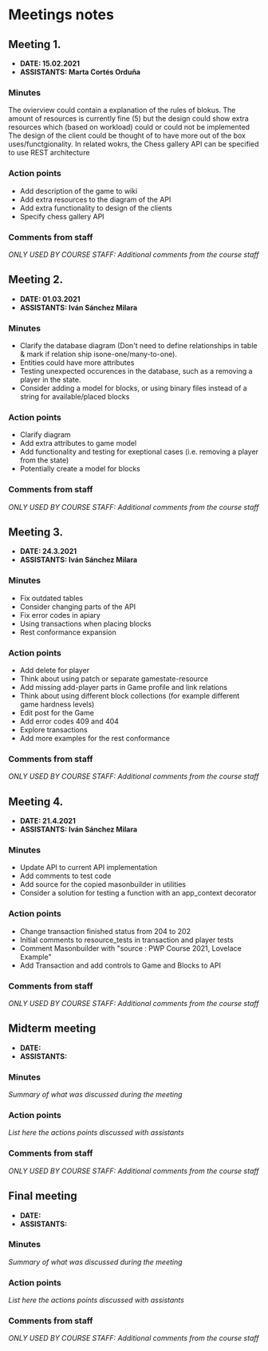 # Meetings notes

## Meeting 1.
* **DATE: 15.02.2021**
* **ASSISTANTS: Marta Cortés Orduña**

### Minutes
The ovierview could contain a explanation of the rules of blokus.
The amount of resources is currently fine (5) but the design could show extra resources which (based on workload) could or could not be implemented
The design of the client could be thought of to have more out of the box uses/functgionality.
In related wokrs, the Chess gallery API can be specified to use REST architecture

### Action points
* Add description of the game to wiki
* Add extra resources to the diagram of the API
* Add extra functionality to design of the clients
* Specify chess gallery API


### Comments from staff
*ONLY USED BY COURSE STAFF: Additional comments from the course staff*

## Meeting 2.
* **DATE: 01.03.2021**
* **ASSISTANTS: Iván Sánchez Milara**

### Minutes
- Clarify the database diagram (Don't need to define relationships in table & mark  if relation ship isone-one/many-to-one).
- Entities could have more attributes
- Testing unexpected occurences in the database, such as a removing a player in the state.
- Consider adding a model for blocks, or using binary files instead of a string for available/placed blocks

### Action points
- Clarify diagram
- Add extra attributes to game model
- Add functionality and testing for exeptional cases (i.e. removing a player from the state)
- Potentially create a model for blocks 


### Comments from staff
*ONLY USED BY COURSE STAFF: Additional comments from the course staff*

## Meeting 3.
* **DATE: 24.3.2021**
* **ASSISTANTS: Iván Sánchez Milara**

### Minutes
 - Fix outdated tables
 - Consider changing parts of the API
 - Fix error codes in apiary
 - Using transactions when placing blocks
 - Rest conformance expansion

### Action points
- Add delete for player
- Think about using patch or separate gamestate-resource
- Add missing add-player parts in Game profile and link relations
- Think about using different block collections (for example different game hardness levels)
- Edit post for the Game
- Add error codes 409 and 404
- Explore transactions
- Add more  examples for the rest conformance


### Comments from staff
*ONLY USED BY COURSE STAFF: Additional comments from the course staff*

## Meeting 4.
* **DATE: 21.4.2021**
* **ASSISTANTS: Iván Sánchez Milara**


### Minutes
- Update API to current API implementation
- Add comments to test code
- Add source for the copied masonbuilder in utilities
- Consider a solution for testing a function with an app_context decorator


### Action points
- Change transaction finished status from 204 to 202
- Initial comments to resource_tests in transaction and player tests
- Comment Masonbuilder with "source : PWP Course 2021, Lovelace Example"
- Add Transaction and add controls to Game and Blocks to API


### Comments from staff
*ONLY USED BY COURSE STAFF: Additional comments from the course staff*

## Midterm meeting
* **DATE:**
* **ASSISTANTS:**

### Minutes
*Summary of what was discussed during the meeting*

### Action points
*List here the actions points discussed with assistants*


### Comments from staff
*ONLY USED BY COURSE STAFF: Additional comments from the course staff*

## Final meeting
* **DATE:**
* **ASSISTANTS:**

### Minutes
*Summary of what was discussed during the meeting*

### Action points
*List here the actions points discussed with assistants*


### Comments from staff
*ONLY USED BY COURSE STAFF: Additional comments from the course staff*

